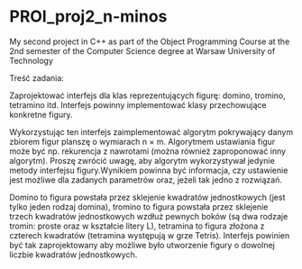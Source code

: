 # PROI_proj2_n-minos
My second project in C++ as part of the Object Programming Course at the 2nd semester of the Computer Science degree at Warsaw University of Technology

Treść zadania:

Zaprojektować interfejs dla klas reprezentujących figurę: domino, tromino, tetramino itd. Interfejs powinny implementować klasy przechowujące konkretne figury. 

Wykorzystując ten interfejs zaimplementować algorytm pokrywający danym zbiorem figur planszę o wymiarach n × m. Algorytmem ustawiania figur może być np. rekurencja z nawrotami (można również zaproponować inny algorytm). Proszę zwrócić uwagę, aby algorytm wykorzystywał jedynie metody interfejsu figury.Wynikiem powinna być informacja, czy ustawienie jest możliwe dla zadanych parametrów oraz, jeżeli tak jedno z rozwiązań. 

Domino to figura powstała przez sklejenie kwadratów jednostkowych (jest tylko jeden rodzaj domina), tromino to figura powstała przez sklejenie trzech kwadratów jednostkowych wzdłuż pewnych boków (są dwa rodzaje tromin: proste oraz w kształcie litery L), tetramina to figura złożona z czterech kwadratów (tetramina występują w grze Tetris). Interfejs powinien być tak zaprojektowany aby możliwe było utworzenie figury o dowolnej liczbie kwadratów jednostkowych. 

